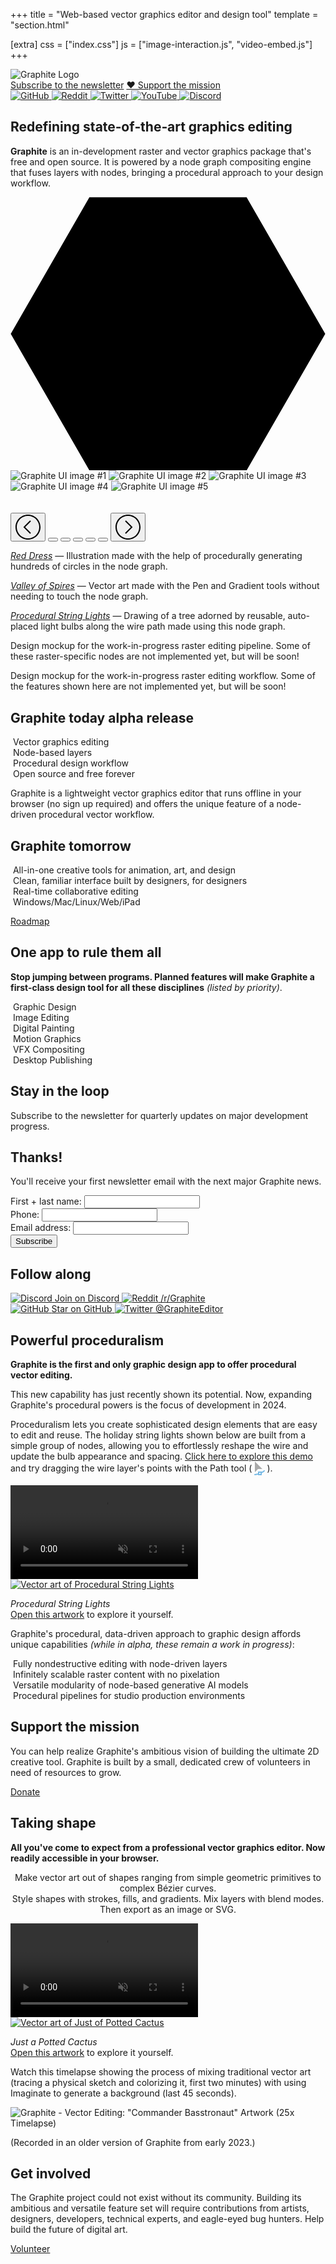 +++
title = "Web-based vector graphics editor and design tool"
template = "section.html"

[extra]
css = ["index.css"]
js = ["image-interaction.js", "video-embed.js"]
+++

<!-- ▛ LOGO ▜ -->
<section id="logo">
	<img src="https://static.graphite.rs/logos/graphite-logotype-color.svg" alt="Graphite Logo" />
</section>
<!-- ▙ LOGO ▟ -->

<img class="pencil-texture" src="https://static.graphite.rs/textures/pencil-texture.avif" onerror="this.onerror = null; this.src = this.src.replace('.avif', '.png')" alt="" />

<!-- ▛ QUICK LINKS ▜ -->
<section id="quick-links">
	<div>
		<a href="#community" class="button arrow">Subscribe to the newsletter</a>
		<a href="/donate" class="button arrow">&hearts; Support the mission</a>
	</div>
	<div>
		<a href="https://github.com/GraphiteEditor/Graphite" target="_blank">
			<img src="https://static.graphite.rs/icons/github.svg" alt="GitHub" />
		</a>
		<a href="https://www.reddit.com/r/graphite/" target="_blank">
			<img src="https://static.graphite.rs/icons/reddit.svg" alt="Reddit" />
		</a>
		<a href="https://twitter.com/graphiteeditor" target="_blank">
			<img src="https://static.graphite.rs/icons/twitter.svg" alt="Twitter" />
		</a>
		<a href="https://www.youtube.com/@GraphiteEditor" target="_blank">
			<img src="https://static.graphite.rs/icons/youtube.svg" alt="YouTube" />
		</a>
		<a href="https://discord.graphite.rs" target="_blank">
			<img src="https://static.graphite.rs/icons/discord.svg" alt="Discord" />
		</a>
	</div>
</section>
<!-- ▙ QUICK LINKS ▟ -->
<!--                -->
<!-- ▛ TAGLINE ▜ -->
<section id="tagline">

<h1 class="balance-text">Redefining state&#8209;of&#8209;the&#8209;art graphics editing</h1>

<p class="balance-text"><strong>Graphite</strong> is an in-development raster and vector graphics package that's free and open source. It is powered by a node graph compositing engine that fuses layers with nodes, bringing a procedural approach to your design workflow.</p>
<!-- <p class="balance-text"><strong>Graphite</strong> is an in-development raster and vector graphics package that's free and open source. It is powered by a node graph compositing engine that fuses layers with nodes, providing a fully nondestructive editing experience.</p> -->

</section>
<!-- ▙ TAGLINE ▟ -->

<div class="hexagons">
	<div>
		<svg viewBox="0 0 1400 1215.42" xmlns="http://www.w3.org/2000/svg">
			<polygon points="1049.43,0.99 350.57,0.99 1.14,607.71 350.57,1214.44 1049.43,1214.44 1398.86,607.71" />
			<polygon points="1016.39,57.57 383.61,57.57 67.22,607.71 383.61,1157.85 1016.39,1157.85 1332.78,607.71" />
			<polygon points="964.49,149.01 435.51,149.01 171.02,607.71 435.51,1066.41 964.49,1066.41 1228.98,607.71" />
			<polygon points="875.52,304.71 524.48,304.71 348.96,607.71 524.48,910.71 875.52,910.71 1051.04,607.71" />
			<polygon points="768.12,490.96 631.88,490.96 563.78,607.71 631.88,724.47 768.12,724.47 836.22,607.71" />
		</svg>
	</div>
</div>

<!-- ▛ SCREENSHOTS ▜ -->
<section id="screenshots" class="carousel window-size-1" data-carousel data-carousel-jostle-hint>
	<div class="carousel-slide">
		<img src="https://static.graphite.rs/content/index/gui-demo-red-dress.avif" onerror="this.onerror = null; this.src = this.src.replace('.avif', '.png')" alt="Graphite UI image #1" data-carousel-image />
		<img src="https://static.graphite.rs/content/index/gui-demo-valley-of-spires__4.avif" onerror="this.onerror = null; this.src = this.src.replace('.avif', '.png')" alt="Graphite UI image #2" data-carousel-image />
		<img src="https://static.graphite.rs/content/index/gui-demo-procedural-string-lights.avif" onerror="this.onerror = null; this.src = this.src.replace('.avif', '.png')" alt="Graphite UI image #3" data-carousel-image />
		<img src="https://static.graphite.rs/content/index/gui-mockup-nodes__5.avif" onerror="this.onerror = null; this.src = this.src.replace('.avif', '.png')" alt="Graphite UI image #4" data-carousel-image />
		<img src="https://static.graphite.rs/content/index/gui-mockup-viewport__5.avif" onerror="this.onerror = null; this.src = this.src.replace('.avif', '.png')" alt="Graphite UI image #5" data-carousel-image />
	</div>
	<div class="carousel-slide torn left">
		<img src="https://static.graphite.rs/content/index/gui-demo-red-dress.avif" onerror="this.onerror = null; this.src = this.src.replace('.avif', '.png')" alt="" data-carousel-image />
		<img src="https://static.graphite.rs/content/index/gui-demo-valley-of-spires__4.avif" onerror="this.onerror = null; this.src = this.src.replace('.avif', '.png')" alt="" data-carousel-image />
		<img src="https://static.graphite.rs/content/index/gui-demo-procedural-string-lights.avif" onerror="this.onerror = null; this.src = this.src.replace('.avif', '.png')" alt="" data-carousel-image />
		<img src="https://static.graphite.rs/content/index/gui-mockup-nodes__5.avif" onerror="this.onerror = null; this.src = this.src.replace('.avif', '.png')" alt="" data-carousel-image />
		<img src="https://static.graphite.rs/content/index/gui-mockup-viewport__5.avif" onerror="this.onerror = null; this.src = this.src.replace('.avif', '.png')" alt="" data-carousel-image />
	</div>
	<div class="carousel-slide torn right">
		<img src="https://static.graphite.rs/content/index/gui-demo-red-dress.avif" onerror="this.onerror = null; this.src = this.src.replace('.avif', '.png')" alt="" data-carousel-image />
		<img src="https://static.graphite.rs/content/index/gui-demo-valley-of-spires__4.avif" onerror="this.onerror = null; this.src = this.src.replace('.avif', '.png')" alt="" data-carousel-image />
		<img src="https://static.graphite.rs/content/index/gui-demo-procedural-string-lights.avif" onerror="this.onerror = null; this.src = this.src.replace('.avif', '.png')" alt="" data-carousel-image />
		<img src="https://static.graphite.rs/content/index/gui-mockup-nodes__5.avif" onerror="this.onerror = null; this.src = this.src.replace('.avif', '.png')" alt="" data-carousel-image />
		<img src="https://static.graphite.rs/content/index/gui-mockup-viewport__5.avif" onerror="this.onerror = null; this.src = this.src.replace('.avif', '.png')" alt="" data-carousel-image />
	</div>
	<div class="screenshot-details">
		<div class="carousel-controls">
			<button class="direction prev" data-carousel-prev>
				<svg width="40" height="40" viewBox="0 0 40 40" xmlns="http://www.w3.org/2000/svg">
					<path d="M20,0C8.95,0,0,8.95,0,20c0,11.05,8.95,20,20,20c11.05,0,20-8.95,20-20C40,8.95,31.05,0,20,0z M20,38c-9.93,0-18-8.07-18-18S10.07,2,20,2s18,8.07,18,18S29.93,38,20,38z" />
					<polygon points="24.71,10.71 23.29,9.29 12.59,20 23.29,30.71 24.71,29.29 15.41,20" />
				</svg>
			</button>
			<button class="dot active" data-carousel-dot></button>
			<button class="dot" data-carousel-dot></button>
			<button class="dot" data-carousel-dot></button>
			<button class="dot" data-carousel-dot></button>
			<button class="dot" data-carousel-dot></button>
			<button class="direction next" data-carousel-next>
				<svg width="40" height="40" viewBox="0 0 40 40" xmlns="http://www.w3.org/2000/svg">
					<path d="M20,0C8.95,0,0,8.95,0,20c0,11.05,8.95,20,20,20c11.05,0,20-8.95,20-20C40,8.95,31.05,0,20,0z M20,38c-9.93,0-18-8.07-18-18S10.07,2,20,2s18,8.07,18,18S29.93,38,20,38z" />
					<polygon points="16.71,9.29 15.29,10.71 24.59,20 15.29,29.29 16.71,30.71 27.41,20" />
				</svg>
			</button>
		</div>
		<div class="screenshot-description">
			<p class="active" data-carousel-description>
				<a href="https://editor.graphite.rs/#demo/red-dress"><em>Red Dress</em></a> — Illustration made with the help of procedurally generating hundreds of circles in the node graph.
			</p>
			<p data-carousel-description>
				<a href="https://editor.graphite.rs/#demo/valley-of-spires"><em>Valley of Spires</em></a> — Vector art made with the Pen and Gradient tools without needing to touch the node graph.
			</p>
			<p data-carousel-description>
				<a href="https://editor.graphite.rs/#demo/procedural-string-lights"><em>Procedural String Lights</em></a> — Drawing of a tree adorned by reusable, auto-placed light bulbs along the wire path made using this node graph.
			</p>
			<p data-carousel-description>
				Design mockup for the work-in-progress raster editing pipeline. Some of these raster-specific nodes are not implemented yet, but will be soon!
			</p>
			<p data-carousel-description>
				Design mockup for the work-in-progress raster editing workflow. Some of the features shown here are not implemented yet, but will be soon!
			</p>
		</div>
	</div>
</section>

<!-- ▙ SCREENSHOTS ▟ -->
<!--                      -->
<!-- ▛ TODAY AND TOMORROW ▜ -->
<section id="today-and-tomorrow">
<div class="diptych">

<div class="section">

# Graphite today <span class="status-flag">alpha release</span>

<div class="informational-group features">
	<div class="informational">
		<img class="atlas" style="--atlas-index: 0" src="https://static.graphite.rs/icons/icon-atlas-features.png" alt="" />
		<span>Vector graphics editing</span>
	</div>
	<div class="informational">
		<img class="atlas" style="--atlas-index: 8" src="https://static.graphite.rs/icons/icon-atlas-features.png" alt="" />
		<span>Node-based layers</span>
	</div>
	<div class="informational">
		<!-- TODO: Reenable when Imaginate is properly working again -->
		<!-- <img class="atlas" style="--atlas-index: 2" src="https://static.graphite.rs/icons/icon-atlas-features.png" alt="" /> -->
		<!-- <span>AI-assisted art creation</span> -->
		<img class="atlas" style="--atlas-index: 10" src="https://static.graphite.rs/icons/icon-atlas-features.png" alt="" />
		<span>Procedural design workflow</span>
	</div>
	<div class="informational">
		<img class="atlas" style="--atlas-index: 3" src="https://static.graphite.rs/icons/icon-atlas-features.png" alt="" />
		<span>Open source and free forever</span>
	</div>
</div>

Graphite is a lightweight vector graphics editor that runs offline in your browser (no sign up required) and offers the unique feature of a node-driven procedural vector workflow.

</div>
<div class="section">

# Graphite tomorrow

<div class="informational-group features">
	<div class="informational">
		<img class="atlas" style="--atlas-index: 4" src="https://static.graphite.rs/icons/icon-atlas-features.png" alt="" />
		<span>All-in-one creative tools for animation, art, and design</span>
	</div>
	<div class="informational">
		<img class="atlas" style="--atlas-index: 5" src="https://static.graphite.rs/icons/icon-atlas-features.png" alt="" />
		<span>Clean, familiar interface built by designers, for designers</span>
	</div>
	<div class="informational">
		<img class="atlas" style="--atlas-index: 6" src="https://static.graphite.rs/icons/icon-atlas-features.png" alt="" />
		<span>Real-time collaborative editing</span>
	</div>
	<div class="informational">
		<img class="atlas" style="--atlas-index: 7" src="https://static.graphite.rs/icons/icon-atlas-features.png" alt="" />
		<span>Windows/Mac/Linux/Web/iPad</span>
	</div>
</div>

<a href="/features#roadmap" class="button arrow">Roadmap</a>

</div>

</div>
</section>
<!-- ▙ TODAY AND TOMORROW ▟ -->
<!--                     -->
<!-- ▛ DISCIPLINES ▜ -->
<section id="disciplines">
<div class="section">

# One app to rule them all

**Stop jumping between programs. Planned features will make Graphite a first-class design tool for all these disciplines** *(listed by priority)*.

<div class="informational-group concepts">
	<div class="informational">
		<img class="atlas" style="--atlas-index: 12" src="https://static.graphite.rs/icons/icon-atlas-features.png" alt="" />
		<span>Graphic Design</span>
	</div>
	<div class="informational">
		<img class="atlas" style="--atlas-index: 13" src="https://static.graphite.rs/icons/icon-atlas-features.png" alt="" />
		<span>Image Editing</span>
	</div>
	<div class="informational">
		<img class="atlas" style="--atlas-index: 14" src="https://static.graphite.rs/icons/icon-atlas-features.png" alt="" />
		<span>Digital Painting</span>
	</div>
	<div class="informational">
		<img class="atlas" style="--atlas-index: 17" src="https://static.graphite.rs/icons/icon-atlas-features.png" alt="" />
		<span>Motion Graphics</span>
	</div>
	<div class="informational">
		<img class="atlas" style="--atlas-index: 16" src="https://static.graphite.rs/icons/icon-atlas-features.png" alt="" />
		<span>VFX Compositing</span>
	</div>
	<div class="informational">
		<img class="atlas" style="--atlas-index: 15" src="https://static.graphite.rs/icons/icon-atlas-features.png" alt="" />
		<span>Desktop Publishing</span>
	</div>
</div>

</div>
</section>
<!-- ▙ DISCIPLINES ▟ -->
<!--                  -->
<!-- ▛ COMMUNITY ▜ -->
<section id="community" class="feature-box">
<div class="box">
<div class="diptych">

<div id="newsletter" class="section">

# Stay in the loop

Subscribe to the newsletter for quarterly updates on major development progress.

<div id="newsletter-success">

## Thanks!

You'll receive your first newsletter email with the next major Graphite news.

</div>

<form action="https://graphite.rs/newsletter-signup" method="post">
	<div class="same-line">
		<div class="column name">
			<label for="newsletter-name">First + last name:</label>
			<input id="newsletter-name" name="name" type="text" required />
		</div>
		<div class="column phone">
			<label for="newsletter-phone">Phone:</label>
			<input id="newsletter-phone" name="phone" type="text" tabindex="-1" autocomplete="off" />
		</div>
		<div class="column email">
			<label for="newsletter-email">Email address:</label>
			<input id="newsletter-email" name="email" type="email" required />
		</div>
	</div>
	<div class="column submit">
		<input type="submit" value="Subscribe" class="button" />
	</div>
</form>

</div>
<div id="social" class="section">

# Follow along

<div class="social-links">
	<div class="column">
		<a href="https://discord.graphite.rs" target="_blank">
			<img src="https://static.graphite.rs/icons/discord.svg" alt="Discord" />
			<span class="link arrow">Join on Discord</span>
		</a>
		<a href="https://www.reddit.com/r/graphite/" target="_blank">
			<img src="https://static.graphite.rs/icons/reddit.svg" alt="Reddit" />
			<span class="link not-uppercase arrow">/r/Graphite</span>
		</a>
	</div>
	<div class="column">
		<a href="https://github.com/GraphiteEditor/Graphite" target="_blank">
			<img src="https://static.graphite.rs/icons/github.svg" alt="GitHub" />
			<span class="link arrow">Star on GitHub</span>
		</a>
		<a href="https://twitter.com/graphiteeditor" target="_blank">
			<img src="https://static.graphite.rs/icons/twitter.svg" alt="Twitter" />
			<span class="link not-uppercase arrow">@GraphiteEditor</span>
		</a>
	</div>
</div>

</div>

</div>
</div>
</section>
<!-- ▙ COMMUNITY ▟ -->
<!--                  -->
<!-- ▛ JUMP RIGHT IN ▜ -->
<!-- <section id="jump-right-in">
<div class="section"> -->

<!-- # Jump right in -->

<!-- **Get started with Graphite by following along to a hands-on quickstart tutorial.** -->

<!-- <div class="video-embed aspect-16x9">
	<img data-video-embed="7gjUhl_3X10" src="https://static.graphite.rs/content/index/tutorial-1-youtube.avif" onerror="this.onerror = null; this.src = this.src.replace('.avif', '.png')" alt="Graphite Tutorial 1 - Hands-On Quickstart" />
</div> -->

<!-- </div>
</section> -->
<!-- ▙ JUMP RIGHT IN ▟ -->
<!--                    -->
<!-- ▛ PROCEDURALISM ▜ -->
<section id="proceduralism">
<div class="section">

# Powerful proceduralism

**Graphite is the first and only graphic design app to offer procedural vector editing.**

This new capability has just recently shown its potential. Now, expanding Graphite's procedural powers is the focus of development in 2024.

</div>
</section>

<section id="proceduralism-demo">
<div class="section">

Proceduralism lets you create sophisticated design elements that are easy to edit and reuse. The holiday string lights shown below are built from a simple group of nodes, allowing you to effortlessly reshape the wire and update the bulb appearance and spacing. <a href="https://editor.graphite.rs/#demo/procedural-string-lights">Click here to explore this demo</a> and try dragging the wire layer's points with the Path tool (<svg xmlns="http://www.w3.org/2000/svg" viewBox="0 0 24 24" width="24" height="24" style="vertical-align: middle"><polygon fill="#aaa" points="5,0 5,17 10,12 17,12" /><path fill="#78bae5" d="M20.77,14.36c-0.35-0.42-0.98-0.48-1.41-0.13c-1.04,0.87-2.19,1.6-3.36,2.24V16h-6v2.9c-2.88,0.84-5.07,1.1-5.11,1.11c-0.55,0.06-0.94,0.56-0.88,1.11C4.06,21.62,4.5,22,5,22c0.04,0,0.07,0,0.11-0.01c0.17-0.02,2.18-0.26,4.89-1.01V22h6v-3.28c1.6-0.79,3.2-1.75,4.64-2.95C21.06,15.42,21.12,14.78,20.77,14.36z M14,20h-2v-2h2V20z" /></svg>).

<div class="video-background">
	<video loop muted playsinline disablepictureinpicture disableremoteplayback data-auto-play>
		<source src="https://static.graphite.rs/content/blog/2024-01-01-looking-back-on-2023-and-what's-next/christmas-tree-lights.mp4" type="video/mp4" />
	</video>
</div>
<div class="demo-artwork">
	<a href="https://editor.graphite.rs/#demo/procedural-string-lights">
		<img src="https://static.graphite.rs/content/index/procedural-string-lights-thumbnail.avif" onerror="this.onerror = null; this.src = this.src.replace('.avif', '.png')" alt="Vector art of Procedural String Lights" />
	</a>
	<p>
		<span class="balance-text">
			<em>Procedural String Lights</em>
		</span>
		<br />
		<span class="balance-text">
			<a href="https://editor.graphite.rs/#demo/procedural-string-lights">Open this artwork</a> to explore it yourself.
		</span>
	</p>
</div>

</div>
</section>

<section id="proceduralism-features">
<div class="section">

Graphite's procedural, data-driven approach to graphic design affords unique capabilities *(while in alpha, these remain a work in progress)*:

<div class="informational-group features four-wide">
	<div class="informational">
		<img class="atlas" style="--atlas-index: 1" src="https://static.graphite.rs/icons/icon-atlas-features.png" alt="" />
		<span class="balance-text">Fully nondestructive editing with node-driven layers</span>
	</div>
	<div class="informational">
		<img class="atlas" style="--atlas-index: 9" src="https://static.graphite.rs/icons/icon-atlas-features.png" alt="" />
		<span class="balance-text">Infinitely scalable raster content with no pixelation</span>
	</div>
	<div class="informational">
		<!-- <img class="atlas" style="--atlas-index: 10" src="https://static.graphite.rs/icons/icon-atlas-features.png" alt="" /> -->
		<img class="atlas" style="--atlas-index: 2" src="https://static.graphite.rs/icons/icon-atlas-features.png" alt="" />
		<span class="balance-text">Versatile modularity of node-based generative AI models</span>
	</div>
	<div class="informational">
		<img class="atlas" style="--atlas-index: 11" src="https://static.graphite.rs/icons/icon-atlas-features.png" alt="" />
		<span class="balance-text">Procedural pipelines for studio production environments</span>
	</div>
</div>

</div>
</section>
<!-- ▙ PROCEDURALISM ▟ -->
<!--                   -->
<!-- ▛ FUNDRAISING ▜ -->
<section id="fundraising" class="feature-box">
<div class="box">
<div>

<div class="section">

# Support the mission

<p class="balance-text">
You can help realize Graphite's ambitious vision of building the ultimate 2D creative tool.
Graphite is built by a small, dedicated crew of volunteers in need of resources to grow.
</p>

<!-- [Re-include the import for `"fundraising.js"` when re-enabling this.]

### Summer 2023 fundraising goal:

<div class="fundraising loading" data-fundraising>
	<div class="fundraising-bar" data-fundraising-bar style="--fundraising-percent: 0%">
		<div class="fundraising-bar-progress"></div>
	</div>
	<div class="goal-metrics">
		<span data-fundraising-percent>Progress: <span data-dynamic>0</span>%</span>
		<span data-fundraising-goal>Goal: $<span data-dynamic>0</span>/month</span>
	</div>
</div>

[Become a monthly supporter](https://github.com/sponsors/GraphiteEditor) this summer to collect an exclusive 💚 badge. Each season you support, a new heart design is yours to keep. In the future, they'll be shown on Graphite account profiles and community areas like forums and in-app collaboration. -->

<a href="https://github.com/sponsors/GraphiteEditor" class="button arrow">Donate</a>

</div>

<!-- <div class="graphic">
	<a href="https://github.com/sponsors/GraphiteEditor"><img src="https://files.keavon.com/-/OtherDroopyBoto/Spring_Heart.png" /></a>
</div> -->

</div>
</div>
</section>
<!-- ▙ FUNDRAISING ▟ -->
<!--                 -->
<!-- ▛ VECTOR ART ▜ -->
<section id="vector-art">
<div class="section">

# Taking shape

**All you've come to expect from a professional vector graphics editor. Now readily accessible in your browser.**

<p>
<center>
Make vector art out of shapes ranging from simple geometric primitives to complex Bézier curves.
<br />
Style shapes with strokes, fills, and gradients. Mix layers with blend modes. Then export as an image or SVG.</center>
</p>

<div class="video-background">
	<video loop muted playsinline disablepictureinpicture disableremoteplayback data-auto-play>
		<source src="https://static.graphite.rs/content/index/just-a-potted-cactus-timelapse.mp4" type="video/mp4" />
	</video>
</div>
<div class="demo-artwork">
	<a href="https://editor.graphite.rs/#demo/just-a-potted-cactus">
		<img src="https://static.graphite.rs/content/index/just-a-potted-cactus-thumbnail.avif" onerror="this.onerror = null; this.src = this.src.replace('.avif', '.png')" alt="Vector art of Just of Potted Cactus" />
	</a>
	<p>
		<span class="balance-text">
			<em>Just a Potted Cactus</em>
		</span>
		<br />
		<span class="balance-text">
			<a href="https://editor.graphite.rs/#demo/just-a-potted-cactus">Open this artwork</a> to explore it yourself.
		</span>
	</p>
</div>

</div>
</section>
<!-- ▙ VECTOR ART ▟ -->
<!--                   -->
<!-- ▛ IMAGINATE ▜ -->

<!-- TODO: Reenable when Imaginate is properly working again -->

<!--

<section id="imaginate">

<div class="section">

<h1><span class="alternating-text"><span>Co-create</span><span>Ideate</span><span>Illustrate</span><span>Generate</span><span>Iterate</span></span> with Imaginate</h1>

**Imaginate** is a node powered by <a href="https://en.wikipedia.org/wiki/Stable_Diffusion" target="_blank">Stable Diffusion</a> that makes AI-assisted art creation an easy, nondestructive process.
<!-- [Learn how](/learn/node-graph/imaginate) it works. --////////////////////>

</div>
<div class="diptych">

<div class="section">

<h2 class="balance-text">Add a touch of style</h2>

**Magically reimagine your vector drawings** in a fresh new style. Just place an Imaginate node between your layers and describe how it should end up looking.

<div class="image-comparison" data-image-comparison style="--comparison-percent: 50%">
	<div class="crop-container">
		<img src="https://static.graphite.rs/content/index/light-bulb-before.avif" onerror="this.onerror = null; this.src = this.src.replace('.avif', '.png')" alt="Vector illustration of a light bulb" />
	</div>
	<div class="crop-container">
		<img src="https://static.graphite.rs/content/index/light-bulb-after.avif" onerror="this.onerror = null; this.src = this.src.replace('.avif', '.png')" alt="Watercolor painting of a light bulb" />
	</div>
	<div class="slide-bar">
		<div class="arrows">
			<div></div>
			<svg xmlns="http://www.w3.org/2000/svg" viewBox="0 0 13 22">
				<path d="M12.71 1.71 11.29.29.59 11l10.7 10.71 1.42-1.42L3.41 11Z" />
			</svg>
			<svg xmlns="http://www.w3.org/2000/svg" viewBox="0 0 13 22">
				<path d="M12.71 1.71 11.29.29.59 11l10.7 10.71 1.42-1.42L3.41 11Z" />
			</svg>
		</div>
	</div>
</div>

<blockquote class="balance-text require-polyfill"><strong>Watercolor painting</strong> of a light bulb gleaming with an exclamation mark inside</blockquote>

</div>
<div class="section">

## Work fast and sloppy

**Doodle a rough draft** without stressing over the details. Let Imaginate add the finishing touches to your artistic vision. Iterate with more passes until you're happy.

<div class="image-comparison" data-image-comparison style="--comparison-percent: 50%">
	<div class="crop-container">
		<img src="https://static.graphite.rs/content/index/california-poppies-before.avif" onerror="this.onerror = null; this.src = this.src.replace('.avif', '.png')" alt="Sloppy poppy: vector doodle of California poppy flowers wrapped around a circle" />
	</div>
	<div class="crop-container">
		<img src="https://static.graphite.rs/content/index/california-poppies-after.avif" onerror="this.onerror = null; this.src = this.src.replace('.avif', '.png')" alt="Polished poppy: artistic, high-quality illustration of California poppy flowers wrapped around a circle" />
	</div>
	<div class="slide-bar">
		<div class="arrows">
			<div></div>
			<svg xmlns="http://www.w3.org/2000/svg" viewBox="0 0 13 22">
				<path d="M12.71 1.71 11.29.29.59 11l10.7 10.71 1.42-1.42L3.41 11Z" />
			</svg>
			<svg xmlns="http://www.w3.org/2000/svg" viewBox="0 0 13 22">
				<path d="M12.71 1.71 11.29.29.59 11l10.7 10.71 1.42-1.42L3.41 11Z" />
			</svg>
		</div>
	</div>
</div>

<blockquote class="balance-text require-polyfill"><strong>Botanical illustration</strong> of California poppies wrapped around a circle</blockquote>

</div>

</div>

</section>

-->

<!-- ▙ IMAGINATE ▟ -->
<!--                 -->
<!-- ▛ DEMO VIDEO ▜ -->
<section id="demo-video">
<div class="section">

Watch this timelapse showing the process of mixing traditional vector art (tracing a physical sketch and colorizing it, first two minutes) with using Imaginate to generate a background (last 45 seconds).

<div class="video-embed aspect-16x9">
	<img data-video-embed="JgJvAHQLnXA" src="https://static.graphite.rs/content/index/commander-basstronaut-youtube.avif" onerror="this.onerror = null; this.src = this.src.replace('.avif', '.png')" alt="Graphite - Vector Editing: &quot;Commander Basstronaut&quot; Artwork (25x Timelapse)" />
</div>

(Recorded in an older version of Graphite from early 2023.)

</div>
</section>
<!-- ▙ DEMO VIDEO ▟ -->
<!--                   -->
<!-- ▛ GET INVOLVED ▜ -->
<section id="get-involved-box" class="feature-box">
<div class="box">
<div class="diptych">

<div class="section">

# Get involved

<p class="balance-text">The Graphite project could not exist without its community. Building its ambitious and versatile feature set will require contributions from artists, designers, developers, technical experts, and eagle-eyed bug hunters. Help build the future of digital art.</p>

<a href="/volunteer" class="button arrow">Volunteer</a>

</div>
<div class="graphic">
	<img src="https://static.graphite.rs/content/index/volunteer.svg" alt="" />
</div>

</div>
</div>
</section>
<!-- ▙ GET INVOLVED ▟ -->
